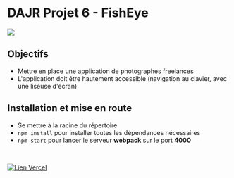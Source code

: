 # DAJR Projet 6 - FishEye
![](https://user.oc-static.com/upload/2020/08/18/15977566540758_15975854296086_image1%20%281%29.png)


## Objectifs
- Mettre en place une application de photographes freelances
- L'application doit être hautement accessible (navigation au clavier, avec une liseuse d'écran)

## Installation et mise en route

- Se mettre à la racine du répertoire
- `npm install` pour installer toutes les dépendances nécessaires
- `npm start` pour lancer le serveur **webpack** sur le port **4000**  
  
 <br/>

[![Lien Vercel](https://img.shields.io/badge/Vercel-Visit-blue)](https://dajr-david-michel-p6.vercel.app/)

